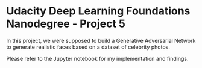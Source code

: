 # Udacity Deep Learning Foundations Nanodegree - Project 5

In this project, we were supposed to build a Generative Adversarial Network to generate realistic faces based on a dataset of celebrity photos.

Please refer to the Jupyter notebook for my implementation and findings.

